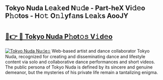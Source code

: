 ## Tokyo Nuda L𝚎a𝚔ed N𝚞𝚍e - Part-heX Vi𝚍𝚎o P𝚑𝚘tos - H𝚘𝚝 O𝚗𝚕yf𝚊ns L𝚎a𝚔s AooJY

# <h2><a href="http://kf9f9y0.oniu.top/?m=Tokyo+Nuda">🔗👉 🔴 Tokyo Nuda P𝚑ot𝚘𝚜 V𝚒d𝚎o</a></h2>

[![Tokyo Nuda Nu𝚍e𝚜](https://i.imgur.com/0qMVB7G.gif)](http://kf9f9y0.oniu.top/?m=Tokyo+Nuda)
Web-based artist and dance collaborator Tokyo Nuda, recognized for creating and disseminating dance and lifestyle content via solo and collaborative dance performances and short videos. The public persona of Tokyo Nuda is defined by its sincere and genuine demeanor, but the mysteries of his private life remain a tantalizing enigma.  
